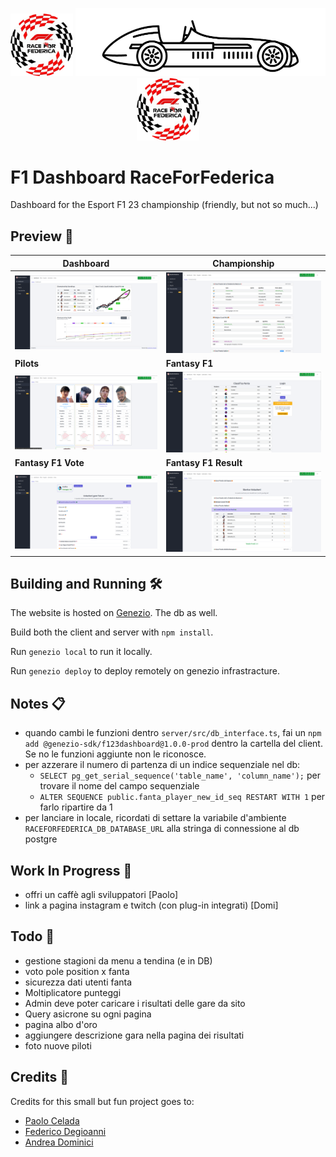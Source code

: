 <p align="center">
  <img src="client/src/assets/images/logo_raceforfederica.png" width="100">
  <img src="client/src/assets/images/readme/f1_evolution.gif" width="400">
  <img src="client/src/assets/images/logo_raceforfederica.png" width="100">
</p>

# F1 Dashboard RaceForFederica

Dashboard for the Esport F1 23 championship (friendly, but not so much...)

## Preview 🧐

| **Dashboard**                                              | **Championship**                                             |
| ------------------------------------------------------------ | ------------------------------------------------------------ |
| ![dashboard](client/src/assets/images/readme/dashboard.png) | ![championship](client/src/assets/images/readme/campionato.png) |
| **Pilots**                                                   | **Fantasy F1**                                               |
| ![pilots](client/src/assets/images/readme/piloti.png) | ![fanta](client/src/assets/images/readme/fanta.png) |
| **Fantasy F1 Vote**                                          | **Fantasy F1 Result**                                        |
| ![fanta_voto](client/src/assets/images/readme/fanta_voto.png) | ![fanta_risultato](client/src/assets/images/readme/fanta_risultato.png) |

## Building and Running 🛠️

The website is hosted on [Genezio](https://genezio.com/). The db as well.

Build both the client and server with `npm install`.

Run `genezio local` to run it locally.

Run `genezio deploy` to deploy remotely on genezio infrastracture.

## Notes 📋

- quando cambi le funzioni dentro `server/src/db_interface.ts`, fai un `npm add @genezio-sdk/f123dashboard@1.0.0-prod` dentro la cartella del client. Se no le funzioni aggiunte non le riconosce.
- per azzerare il numero di partenza di un indice sequenziale nel db:
  - `SELECT pg_get_serial_sequence('table_name', 'column_name');` per trovare il nome del campo sequenziale
  - `ALTER SEQUENCE public.fanta_player_new_id_seq RESTART WITH 1` per farlo ripartire da 1
- per lanciare in locale, ricordati di settare la variabile d'ambiente `RACEFORFEDERICA_DB_DATABASE_URL` alla stringa di connessione al db postgre

## Work In Progress 🚧

- offri un caffè agli sviluppatori [Paolo]
- link a pagina instagram e twitch (con plug-in integrati) [Domi]

## Todo 🎯

- gestione stagioni da menu a tendina (e in DB)
- voto pole position x fanta
- sicurezza dati utenti fanta
- Moltiplicatore punteggi
- Admin deve poter caricare i risultati delle gare da sito
- Query asicrone su ogni pagina
- pagina albo d'oro
- aggiungere descrizione gara nella pagina dei risultati
- foto nuove piloti

## Credits 🙇

Credits for this small but fun project goes to:

- [Paolo Celada](https://github.com/paocela)
- [Federico Degioanni](https://github.com/FAST-man-33)
- [Andrea Dominici](https://github.com/DomiJAR)
